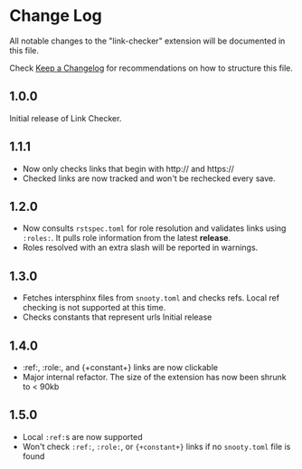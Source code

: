# Change Log

All notable changes to the "link-checker" extension will be documented in this file.

Check [Keep a Changelog](http://keepachangelog.com/) for recommendations on how to structure this file.

## 1.0.0

Initial release of Link Checker.

## 1.1.1

* Now only checks links that begin with http:// and https://
* Checked links are now tracked and won't be rechecked every save.

## 1.2.0

* Now consults `rstspec.toml` for role resolution and validates links using `:roles:`.
  It pulls role information from the latest **release**.
* Roles resolved with an extra slash will be reported in warnings.

## 1.3.0

* Fetches intersphinx files from `snooty.toml` and checks refs. Local ref checking
  is not supported at this time.
* Checks constants that represent urls Initial release

## 1.4.0

* :ref:, :role:, and {+constant+} links are now clickable
* Major internal refactor. The size of the extension has now been shrunk to < 90kb

## 1.5.0

* Local `:ref:`s are now supported
* Won't check `:ref:`, `:role:`, or `{+constant+}` links if no `snooty.toml` file is
  found
